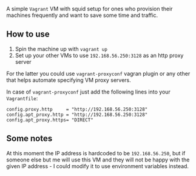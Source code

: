 A simple `Vagrant` VM with squid setup for ones who provision their machines frequently and want to save some time and traffic.

How to use
---

1. Spin the machine up with `vagrant up`
2. Set up your other VMs to use `192.168.56.250:3128` as an http proxy server

For the latter you could use `vagrant-proxyconf` vagran plugin or any other that helps automate specifying VM proxy servers.

In case of `vagrant-proxyconf` just add the following lines into your `Vagrantfile`:

    config.proxy.http     = "http://192.168.56.250:3128"
    config.apt_proxy.http = "http://192.168.56.250:3128"
    config.apt_proxy.https= "DIRECT"

Some notes
---

At this moment the IP address is hardcoded to be `192.168.56.250`, but if someone else but me will use this VM and they will not be happy with the given IP address - I could modify it to use environment variables instead.